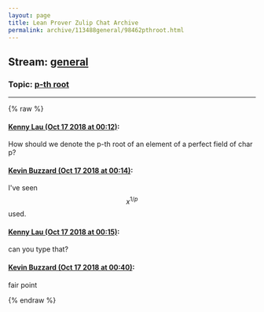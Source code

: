 ```yaml
---
layout: page
title: Lean Prover Zulip Chat Archive 
permalink: archive/113488general/98462pthroot.html
---
```


## Stream: [general](index.html)
### Topic: [p-th root](98462pthroot.html)

---


{% raw %}
#### [ Kenny Lau (Oct 17 2018 at 00:12)](https://leanprover.zulipchat.com/#narrow/stream/113488-general/topic/p-th%20root/near/135933565):
How should we denote the p-th root of an element of a perfect field of char p?

#### [ Kevin Buzzard (Oct 17 2018 at 00:14)](https://leanprover.zulipchat.com/#narrow/stream/113488-general/topic/p-th%20root/near/135933672):
I've seen $$x^{1/p}$$ used.

#### [ Kenny Lau (Oct 17 2018 at 00:15)](https://leanprover.zulipchat.com/#narrow/stream/113488-general/topic/p-th%20root/near/135933711):
can you type that?

#### [ Kevin Buzzard (Oct 17 2018 at 00:40)](https://leanprover.zulipchat.com/#narrow/stream/113488-general/topic/p-th%20root/near/135935114):
fair point


{% endraw %}
